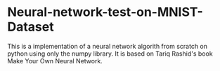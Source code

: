 # Neural-network-test-on-MNIST-Dataset
This is a implementation of a neural network algorith from scratch on python using only the numpy library. It is based on Tariq Rashid's book Make Your Own Neural Network.
